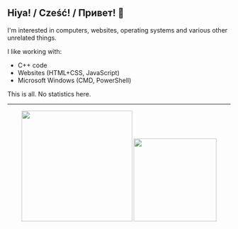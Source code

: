 ## Hiya! / Cześć! / Привет! 👋
I'm interested in computers, websites, operating systems and various other unrelated things.

I like working with:
- C++ code
- Websites (HTML+CSS, JavaScript)
- Microsoft Windows (CMD, PowerShell)

This is all. No statistics here.

---

<p align="center">
    <img src="https://github.com/mewostick/mewostick/blob/main/68747470733a2f2f692e70696e696d672e636f6d2f323336782f62352f32322f33372f62353232333764383163363634333632393234623236386134336661323864632e6a7067.jpg?raw=true" width="250">
    <img src="https://github.com/mewostick/mewostick/blob/main/68747470733a2f2f692e70696e696d672e636f6d2f373336782f39322f63612f39322f39326361393235666130643033613739366166323937373038613263333739632e6a7067.jpg?raw=true" width="187">
  
</p>
